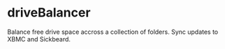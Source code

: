 driveBalancer
=============

Balance free drive space accross a collection of folders. Sync updates to XBMC and Sickbeard.
